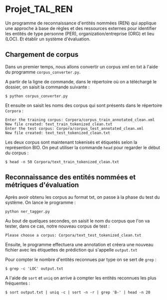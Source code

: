 # Projet_TAL_REN

Un programme de reconnaissance d'entités nommées (REN) qui applique une approche à base de règles et des ressources externes pour identifier les entités de type personne (PER), organization/entreprise (ORG) et lieu (LOC). 
Et établir un système d'évaluation.

## Chargement de corpus 
Dans un premier temps, nous allons convertir un corpus xml en txt à l'aide du programme `corpus_converter.py`.

A partir de la ligne de commande, dans le répertoire où on a téléchargé le dossier, on saisit la commande suivante : 

```
$ python corpus_converter.py
```

Et ensuite on saisit les noms des corpus qui sont présents dans le répertoire `Corpora` :

```
Enter the training corpus: Corpora/corpus_train_annotated_clean.xml
New file created: text_train_tokenized_clean.txt
Enter the test corpus: Corpora/corpus_test_annotated_clean.xml
New file created: text_test_tokenized_clean.txt
```

Les deux corpus sont maintenant tokenisés et étiquetés selon la représention BIO. On peut utiliser la commande `head` pour regarder le début du corpus :

```
$ head -n 50 Corpora/text_train_tokenized_clean.txt
```

## Reconnaissance des entités nommées et métriques d'évaluation

Après avoir obtenu les corpus au format txt, on passe à la phase du test du système.
On lance le programme : 

```
python ner_tagger.py
```

Au bout de quelques secondes, on saisit le nom du corpus que l'on va tester, dans ce cas, notre nouveau corpus de test :
```
Please choose a corpus: Corpora/text_test_tokenized_clean.txt
```

Ensuite, le programme effectuera une annotation et créera une nouveau fichier avec les étiquettes de prédiction qui s'appelle `output.txt`

Pour compter le nombre d'entités reconnues par type on se sert de `grep` : 

```
$ grep -c 'LOC' output.txt
```

A l'aide de `sort` et `uniq` on arrive à compter les entités reconnues les plus fréquentes :

```
$ sort output.txt | uniq -c | sort -n -r | grep 'B-' | head -n 20
```
